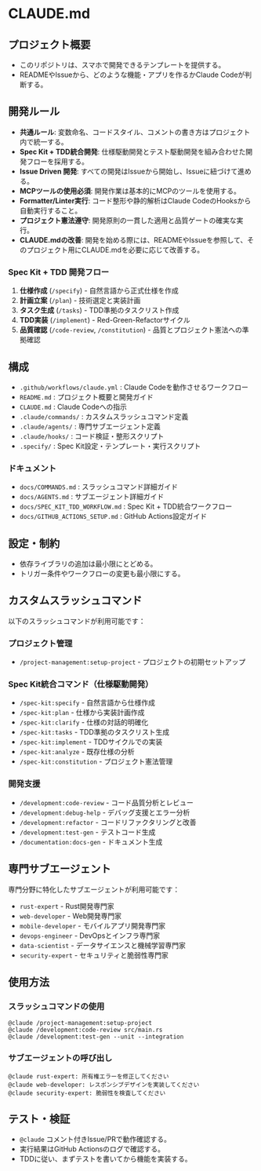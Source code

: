 # CLAUDE.md

## プロジェクト概要
- このリポジトリは、スマホで開発できるテンプレートを提供する。
- READMEやIssueから、どのような機能・アプリを作るかClaude Codeが判断する。

## 開発ルール
- **共通ルール**: 変数命名、コードスタイル、コメントの書き方はプロジェクト内で統一する。
- **Spec Kit + TDD統合開発**: 仕様駆動開発とテスト駆動開発を組み合わせた開発フローを採用する。
- **Issue Driven 開発**: すべての開発はIssueから開始し、Issueに紐づけて進める。
- **MCPツールの使用必須**: 開発作業は基本的にMCPのツールを使用する。
- **Formatter/Linter実行**: コード整形や静的解析はClaude CodeのHooksから自動実行すること。
- **プロジェクト憲法遵守**: 開発原則の一貫した適用と品質ゲートの確実な実行。
- **CLAUDE.mdの改善**: 開発を始める際には、READMEやIssueを参照して、そのプロジェクト用にCLAUDE.mdを必要に応じて改善する。

### Spec Kit + TDD 開発フロー
1. **仕様作成** (`/specify`) - 自然言語から正式仕様を作成
2. **計画立案** (`/plan`) - 技術選定と実装計画
3. **タスク生成** (`/tasks`) - TDD準拠のタスクリスト作成
4. **TDD実装** (`/implement`) - Red-Green-Refactorサイクル
5. **品質確認** (`/code-review`, `/constitution`) - 品質とプロジェクト憲法への準拠確認

## 構成
- `.github/workflows/claude.yml` : Claude Codeを動作させるワークフロー
- `README.md` : プロジェクト概要と開発ガイド
- `CLAUDE.md` : Claude Codeへの指示
- `.claude/commands/` : カスタムスラッシュコマンド定義
- `.claude/agents/` : 専門サブエージェント定義
- `.claude/hooks/` : コード検証・整形スクリプト
- `.specify/` : Spec Kit設定・テンプレート・実行スクリプト

### ドキュメント
- `docs/COMMANDS.md` : スラッシュコマンド詳細ガイド
- `docs/AGENTS.md` : サブエージェント詳細ガイド
- `docs/SPEC_KIT_TDD_WORKFLOW.md` : Spec Kit + TDD統合ワークフロー
- `docs/GITHUB_ACTIONS_SETUP.md` : GitHub Actions設定ガイド

## 設定・制約
- 依存ライブラリの追加は最小限にとどめる。
- トリガー条件やワークフローの変更も最小限にする。

## カスタムスラッシュコマンド
以下のスラッシュコマンドが利用可能です：

### プロジェクト管理
- `/project-management:setup-project` - プロジェクトの初期セットアップ

### Spec Kit統合コマンド（仕様駆動開発）
- `/spec-kit:specify` - 自然言語から仕様作成
- `/spec-kit:plan` - 仕様から実装計画作成
- `/spec-kit:clarify` - 仕様の対話的明確化
- `/spec-kit:tasks` - TDD準拠のタスクリスト生成
- `/spec-kit:implement` - TDDサイクルでの実装
- `/spec-kit:analyze` - 既存仕様の分析
- `/spec-kit:constitution` - プロジェクト憲法管理

### 開発支援
- `/development:code-review` - コード品質分析とレビュー
- `/development:debug-help` - デバッグ支援とエラー分析
- `/development:refactor` - コードリファクタリングと改善
- `/development:test-gen` - テストコード生成
- `/documentation:docs-gen` - ドキュメント生成

## 専門サブエージェント
専門分野に特化したサブエージェントが利用可能です：
- `rust-expert` - Rust開発専門家
- `web-developer` - Web開発専門家
- `mobile-developer` - モバイルアプリ開発専門家
- `devops-engineer` - DevOpsとインフラ専門家
- `data-scientist` - データサイエンスと機械学習専門家
- `security-expert` - セキュリティと脆弱性専門家

## 使用方法
### スラッシュコマンドの使用
```
@claude /project-management:setup-project
@claude /development:code-review src/main.rs
@claude /development:test-gen --unit --integration
```

### サブエージェントの呼び出し
```
@claude rust-expert: 所有権エラーを修正してください
@claude web-developer: レスポンシブデザインを実装してください
@claude security-expert: 脆弱性を検査してください
```

## テスト・検証
- `@claude` コメント付きIssue/PRで動作確認する。
- 実行結果はGitHub Actionsのログで確認する。
- TDDに従い、まずテストを書いてから機能を実装する。